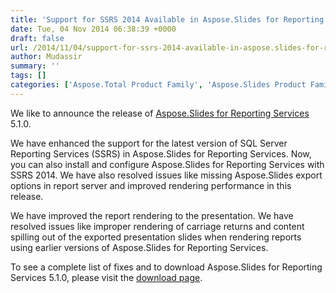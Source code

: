 ```yaml
---
title: 'Support for SSRS 2014 Available in Aspose.Slides for Reporting Services 5.1.0'
date: Tue, 04 Nov 2014 06:38:39 +0000
draft: false
url: /2014/11/04/support-for-ssrs-2014-available-in-aspose.slides-for-reporting-services-5.1.0/
author: Mudassir
summary: ''
tags: []
categories: ['Aspose.Total Product Family', 'Aspose.Slides Product Family']
---
```


We like to announce the release of [Aspose.Slides for Reporting Services][1] 5.1.0.

We have enhanced the support for the latest version of SQL Server Reporting Services (SSRS) in Aspose.Slides for Reporting Services. Now, you can also install and configure Aspose.Slides for Reporting Services with SSRS 2014. We have also resolved issues like missing Aspose.Slides export options in report server and improved rendering performance in this release.

We have improved the report rendering to the presentation. We have resolved issues like improper rendering of carriage returns and content spilling out of the exported presentation slides when rendering reports using earlier versions of Aspose.Slides for Reporting Services.

To see a complete list of fixes and to download Aspose.Slides for Reporting Services 5.1.0, please visit the [download page][2].




[1]: https://products.aspose.com/slides
[2]: https://downloads.aspose.com/slides




